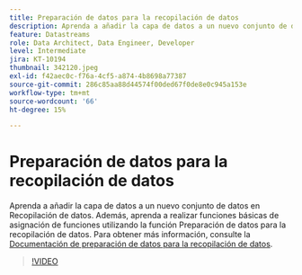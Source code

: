 ```yaml
---
title: Preparación de datos para la recopilación de datos
description: Aprenda a añadir la capa de datos a un nuevo conjunto de datos en Recopilación de datos.
feature: Datastreams
role: Data Architect, Data Engineer, Developer
level: Intermediate
jira: KT-10194
thumbnail: 342120.jpeg
exl-id: f42aec0c-f76a-4cf5-a874-4b8698a77387
source-git-commit: 286c85aa88d44574f00ded67f0de8e0c945a153e
workflow-type: tm+mt
source-wordcount: '66'
ht-degree: 15%

---
```


# Preparación de datos para la recopilación de datos

Aprenda a añadir la capa de datos a un nuevo conjunto de datos en Recopilación de datos. Además, aprenda a realizar funciones básicas de asignación de funciones utilizando la función Preparación de datos para la recopilación de datos. Para obtener más información, consulte la [Documentación de preparación de datos para la recopilación de datos](https://experienceleague.adobe.com/docs/experience-platform/edge/fundamentals/datastreams.html?lang=es#data-prep).

>[!VIDEO](https://video.tv.adobe.com/v/345563/?learn=on&enablevpops&captions=spa)
